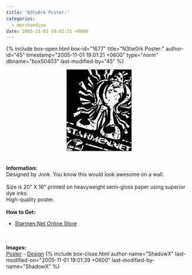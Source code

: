 ```yaml
---
title: 'N3tw0rk Poster:'
categories:
  - merchandise
date: 2005-11-01 19:01:21 +0600
---
```

{% include box-open.html box-id="1677" title="N3tw0rk Poster:" author-id="45" timestamp="2005-11-01 19:01:21 +0600" type="norm" dbname="box50403" last-modified-by="45" %}
	<center>
	<img src="/merchandise/images/smn_n3tw0rkp_title.jpg" border="0" alt="N3tw0rk Poster" />
	</center>
	<br /><br />
	<b>Information:</b>
	<br />
	Designed by Jonk. You know this would look awesome on a wall.
	<br /><br />
	Size is 20" X 16" printed on heavyweight semi-gloss paper using superior dye inks.  
	High-quality poster.
	<br /><br />
	<b>How to Get:</b>
	<br />
	<ul>
	<li><a href="http://www.cafeshops.com/starmen.11240698">Starmen.Net Online Store</a></li>
	</ul>
	<br /><br />
	<b>Images:</b>
	<br />
	<a href="/merchandise/images/smn_n3tw0rkp_poster.jpg">Poster</a> - <a href="/merchandise/images/smn_n3tw0rkp_design.jpg">Design</a>
{% include box-close.html author-name="ShadowX" last-modified-on="2005-11-01 19:01:39 +0600" last-modified-by-name="ShadowX" %}
